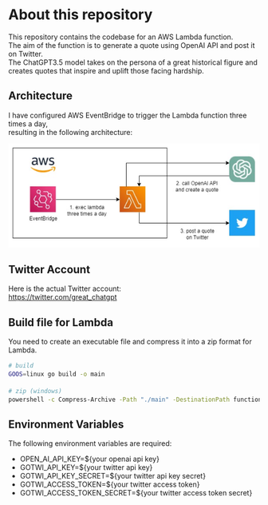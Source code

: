 # About this repository
This repository contains the codebase for an AWS Lambda function.  
The aim of the function is to generate a quote using OpenAI API and post it on Twitter.  
The ChatGPT3.5 model takes on the persona of a great historical figure and creates quotes that inspire and uplift those facing hardship.

## Architecture
I have configured AWS EventBridge to trigger the Lambda function three times a day,  
resulting in the following architecture:

![image](./chat_architecture.jpg)

## Twitter Account
Here is the actual Twitter account:  
https://twitter.com/great_chatgpt

## Build file for Lambda
You need to create an executable file and compress it into a zip format for Lambda.
```sh
# build
GOOS=linux go build -o main

# zip (windows)
powershell -c Compress-Archive -Path "./main" -DestinationPath function.zip
```

## Environment Variables
The following environment variables are required:

- OPEN_AI_API_KEY=${your openai api key}
- GOTWI_API_KEY=${your twitter api key}
- GOTWI_API_KEY_SECRET=${your twitter api key secret}
- GOTWI_ACCESS_TOKEN=${your twitter access token}
- GOTWI_ACCESS_TOKEN_SECRET=${your twitter access token secret}
